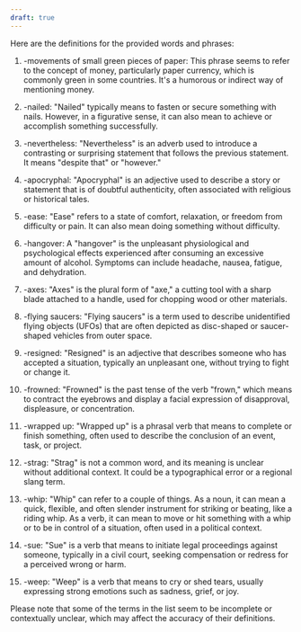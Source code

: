 ```yaml
---
draft: true
---
```


Here are the definitions for the provided words and phrases:

1. -movements of small green pieces of paper:
This phrase seems to refer to the concept of money, particularly paper currency, which is commonly green in some countries. It's a humorous or indirect way of mentioning money.

2. -nailed:
"Nailed" typically means to fasten or secure something with nails. However, in a figurative sense, it can also mean to achieve or accomplish something successfully.

3. -nevertheless:
"Nevertheless" is an adverb used to introduce a contrasting or surprising statement that follows the previous statement. It means "despite that" or "however."

4. -apocryphal:
"Apocryphal" is an adjective used to describe a story or statement that is of doubtful authenticity, often associated with religious or historical tales.

5. -ease:
"Ease" refers to a state of comfort, relaxation, or freedom from difficulty or pain. It can also mean doing something without difficulty.

6. -hangover:
A "hangover" is the unpleasant physiological and psychological effects experienced after consuming an excessive amount of alcohol. Symptoms can include headache, nausea, fatigue, and dehydration.

7. -axes:
"Axes" is the plural form of "axe," a cutting tool with a sharp blade attached to a handle, used for chopping wood or other materials.

8. -flying saucers:
"Flying saucers" is a term used to describe unidentified flying objects (UFOs) that are often depicted as disc-shaped or saucer-shaped vehicles from outer space.

9. -resigned:
"Resigned" is an adjective that describes someone who has accepted a situation, typically an unpleasant one, without trying to fight or change it.

10. -frowned:
"Frowned" is the past tense of the verb "frown," which means to contract the eyebrows and display a facial expression of disapproval, displeasure, or concentration.

11. -wrapped up:
"Wrapped up" is a phrasal verb that means to complete or finish something, often used to describe the conclusion of an event, task, or project.

12. -strag:
"Strag" is not a common word, and its meaning is unclear without additional context. It could be a typographical error or a regional slang term.

13. -whip:
"Whip" can refer to a couple of things. As a noun, it can mean a quick, flexible, and often slender instrument for striking or beating, like a riding whip. As a verb, it can mean to move or hit something with a whip or to be in control of a situation, often used in a political context.

14. -sue:
"Sue" is a verb that means to initiate legal proceedings against someone, typically in a civil court, seeking compensation or redress for a perceived wrong or harm.

15. -weep:
"Weep" is a verb that means to cry or shed tears, usually expressing strong emotions such as sadness, grief, or joy.

Please note that some of the terms in the list seem to be incomplete or contextually unclear, which may affect the accuracy of their definitions.